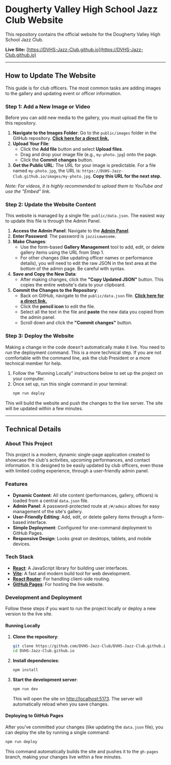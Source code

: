 # Dougherty Valley High School Jazz Club Website

This repository contains the official website for the Dougherty Valley High School Jazz Club.

**Live Site:** [https://DVHS-Jazz-Club.github.io](https://DVHS-Jazz-Club.github.io)

---

## How to Update The Website

This guide is for club officers. The most common tasks are adding images to the gallery and updating event or officer information.

### Step 1: Add a New Image or Video

Before you can add new media to the gallery, you must upload the file to this repository.

1.  **Navigate to the Images Folder**: Go to the `public/images` folder in the GitHub repository. **[Click here for a direct link.](https://github.com/DVHS-Jazz-Club/DVHS-Jazz-Club.github.io/tree/main/public/images)**
2.  **Upload Your File**:
    - Click the **Add file** button and select **Upload files**.
    - Drag and drop your image file (e.g., `my-photo.jpg`) onto the page.
    - Click the **Commit changes** button.
3.  **Get the Public URL**: The URL for your image is predictable. For a file named `my-photo.jpg`, the URL is: `https://DVHS-Jazz-Club.github.io/images/my-photo.jpg`. **Copy this URL for the next step.**

*Note: For videos, it is highly recommended to upload them to YouTube and use the "Embed" link.*

### Step 2: Update the Website Content

This website is managed by a single file: `public/data.json`. The easiest way to update this file is through the Admin Panel.

1.  **Access the Admin Panel**: Navigate to the **[Admin Panel](https://DVHS-Jazz-Club.github.io/#/admin)**.
2.  **Enter Password**: The password is `jazzisawesome`.
3.  **Make Changes**:
    - Use the form-based **Gallery Management** tool to add, edit, or delete gallery items using the URL from Step 1.
    - For other changes (like updating officer names or performance details), you will need to edit the raw JSON in the text area at the bottom of the admin page. Be careful with syntax.
4.  **Save and Copy the New Data**:
    - After making changes, click the **"Copy Updated JSON"** button. This copies the entire website's data to your clipboard.
5.  **Commit the Changes to the Repository**:
    - Back on GitHub, navigate to the `public/data.json` file. **[Click here for a direct link.](https://github.com/DVHS-Jazz-Club/DVHS-Jazz-Club.github.io/blob/main/public/data.json)**
    - Click the **pencil icon** to edit the file.
    - Select all the text in the file and **paste** the new data you copied from the admin panel.
    - Scroll down and click the **"Commit changes"** button.

### Step 3: Deploy the Website

Making a change in the code doesn't automatically make it live. You need to run the deployment command. This is a more technical step. If you are not comfortable with the command line, ask the club President or a more technical member for help.

1. Follow the "Running Locally" instructions below to set up the project on your computer.
2. Once set up, run this single command in your terminal:
   ```sh
   npm run deploy
   ```
This will build the website and push the changes to the live server. The site will be updated within a few minutes.

---

## Technical Details

### About This Project

This project is a modern, dynamic single-page application created to showcase the club's activities, upcoming performances, and contact information. It is designed to be easily updated by club officers, even those with limited coding experience, through a user-friendly admin panel.

### Features

- **Dynamic Content**: All site content (performances, gallery, officers) is loaded from a central `data.json` file.
- **Admin Panel**: A password-protected route at `/#/admin` allows for easy management of the site's gallery.
- **User-Friendly Editing**: Add, edit, or delete gallery items through a form-based interface.
- **Simple Deployment**: Configured for one-command deployment to GitHub Pages.
- **Responsive Design**: Looks great on desktops, tablets, and mobile devices.

### Tech Stack

- **[React](https://react.dev/)**: A JavaScript library for building user interfaces.
- **[Vite](https://vitejs.dev/)**: A fast and modern build tool for web development.
- **[React Router](https://reactrouter.com/)**: For handling client-side routing.
- **[GitHub Pages](https://pages.github.com/)**: For hosting the live website.

### Development and Deployment

Follow these steps if you want to run the project locally or deploy a new version to the live site.

#### Running Locally

1.  **Clone the repository**:
    ```sh
    git clone https://github.com/DVHS-Jazz-Club/DVHS-Jazz-Club.github.io.git
    cd DVHS-Jazz-Club.github.io
    ```
2.  **Install dependencies**:
    ```sh
    npm install
    ```
3.  **Start the development server**:
    ```sh
    npm run dev
    ```
    This will open the site on [http://localhost:5173](http://localhost:5173). The server will automatically reload when you save changes.

#### Deploying to GitHub Pages

After you've committed your changes (like updating the `data.json` file), you can deploy the site by running a single command:

```sh
npm run deploy
```
This command automatically builds the site and pushes it to the `gh-pages` branch, making your changes live within a few minutes.
